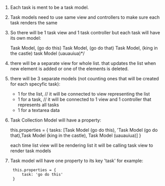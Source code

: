 1. Each task is ment to be a task model.
2. Task models need to use same view and controllers to make sure each task renders the same
3. So there will be 1 task view and 1 task controller but each task will have its own model:

    Task Model, (go do this)
    Task Model, (go do that)
    Task Model, (king in the castle)
    task Model  (uauauiua)*/

4. there will be a separate view for whole list. that updates the list when new element is added or one of the elements is deleted.
5. there will be 3 separate models (not counting ones that will be created for each specyfic task):

    - 1 for the list, // it will be connected to view representing the list
    - 1 for a task,   // it will be connected to 1 view and 1 controller that represents all tasks
    - 1 for a textarea data

6. Task Collection Model will have a property:

    this.properties = {
        tasks: [Task Model (go do this), 'Task Model (go do that),Task Model (king in the castle), Task Model (uauauiua)]
    }

    each time list view will be rendering list it will be calling task view to render task models

7. Task model will have one property to its key 'task' for example:

        this.properties = {
            task: 'go do this'
        }
